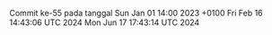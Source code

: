Commit ke-55 pada tanggal Sun Jan 01 14:00 2023 +0100
Fri Feb 16 14:43:06 UTC 2024
Mon Jun 17 17:43:14 UTC 2024
